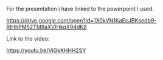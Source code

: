 For the presentation i have linked to the powerpoint I used.

https://drive.google.com/open?id=1X0kVN1KaEcJBKsedb9-RIHhPM52TM8aXVIHkqX94dK8

Link to the video:

https://youtu.be/ViGkKHHH2SY

